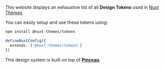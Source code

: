 This website displays an exhaustive list of all **Design Tokens** used in [Nuxt Themes](https://github.com/nuxt-themes).

You can easily setup and use these tokens using:

```bash
npm install @nuxt-themes/tokens
```

```ts
defineNuxtConfig({
  extends: ['@nuxt-themes/tokens']
})
```

This design system is built on top of [**Pinceau**](https://github.com/Tahul/pinceau).
